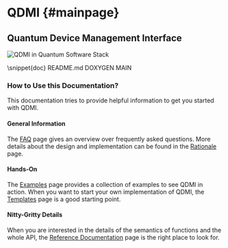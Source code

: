 # QDMI {#mainpage}

<!-- IMPORTANT: Keep the line above as the first line and do not remove the label above. -->
<!-- The label is needed to set this page as the main page in Doxygen. -->
<!-- This file is a static page and included in the CMakeLists.txt file. -->

## Quantum Device Management Interface

<img class="qdmi" alt="QDMI in Quantum Software Stack" src="qdmi.svg">

<!-- Include the content of README.md between the pair of markers DOXYGEN MAIN. -->

\snippet{doc} README.md DOXYGEN MAIN

### How to Use this Documentation?

This documentation tries to provide helpful information to get you started with QDMI.

#### General Information

The [FAQ](faq.md) page gives an overview over frequently asked questions. More details about the
design and implementation can be found in the [Rationale](rationale.md) page.

#### Hands-On

The [Examples](examples.md) page provides a collection of examples to see QDMI in action. When you
want to start your own implementation of QDMI, the [Templates](templates.md) page is a good starting
point.

#### Nitty-Gritty Details

When you are interested in the details of the semantics of functions and the whole API, the [Reference Documentation](files.html)
page is the right place to look for.
